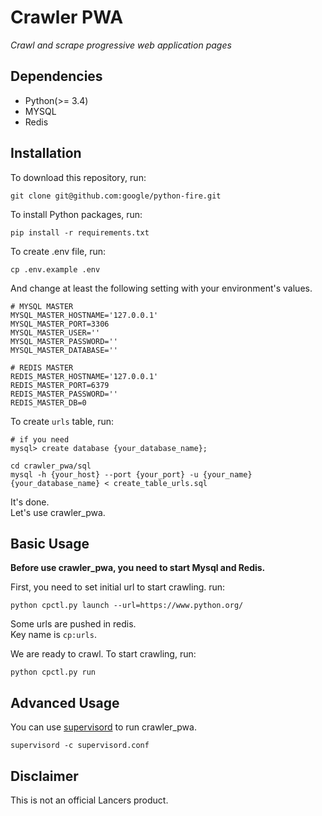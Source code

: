 # Crawler PWA
_Crawl and scrape progressive web application pages_

## Dependencies
- Python(>= 3.4)
- MYSQL
- Redis

## Installation

To download this repository, run:
```
git clone git@github.com:google/python-fire.git
```

To install Python packages, run:
```
pip install -r requirements.txt
```

To create .env file, run:
```
cp .env.example .env
```

And change at least the following setting with your environment's values.

```
# MYSQL MASTER
MYSQL_MASTER_HOSTNAME='127.0.0.1'
MYSQL_MASTER_PORT=3306
MYSQL_MASTER_USER=''
MYSQL_MASTER_PASSWORD=''
MYSQL_MASTER_DATABASE=''

# REDIS MASTER
REDIS_MASTER_HOSTNAME='127.0.0.1'
REDIS_MASTER_PORT=6379
REDIS_MASTER_PASSWORD=''
REDIS_MASTER_DB=0
```

To create `urls` table, run:
```
# if you need
mysql> create database {your_database_name};

cd crawler_pwa/sql
mysql -h {your_host} --port {your_port} -u {your_name} {your_database_name} < create_table_urls.sql
```

It's done.  
Let's use crawler_pwa.

## Basic Usage
**Before use crawler_pwa, you need to start Mysql and Redis.**

First, you need to set initial url to start crawling. run:

```
python cpctl.py launch --url=https://www.python.org/
```

Some urls are pushed in redis.  
Key name is `cp:urls`.

We are ready to crawl.
To start crawling, run:
```
python cpctl.py run
```

## Advanced Usage
You can use [supervisord](http://supervisord.org/) to run crawler_pwa.
```
supervisord -c supervisord.conf
```

## Disclaimer

This is not an official Lancers product.
